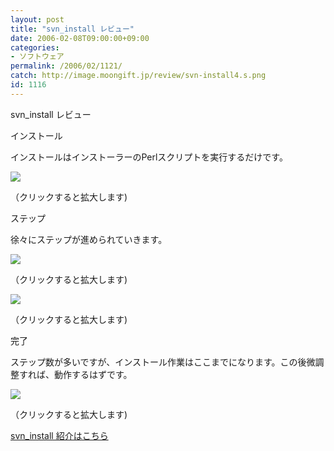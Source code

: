 ```yaml
---
layout: post
title: "svn_install レビュー"
date: 2006-02-08T09:00:00+09:00
categories:
- ソフトウェア
permalink: /2006/02/1121/
catch: http://image.moongift.jp/review/svn-install4.s.png
id: 1116
---
```

svn\_install レビュー  
<!--more-->

インストール

  

インストールはインストーラーのPerlスクリプトを実行するだけです。

  

[![](http://image.moongift.jp/review/svn-install2.s.png)](http://image.moongift.jp/review/svn-install2.png)  
  
（クリックすると拡大します)

  

ステップ

  

徐々にステップが進められていきます。

  

[![](http://image.moongift.jp/review/svn-install3.s.png)](http://image.moongift.jp/review/svn-install3.png)  
  
（クリックすると拡大します)

  

[![](http://image.moongift.jp/review/svn-install4.s.png)](http://image.moongift.jp/review/svn-install4.png)  
  
（クリックすると拡大します)

  

完了

  

ステップ数が多いですが、インストール作業はここまでになります。この後微調整すれば、動作するはずです。

  

[![](http://image.moongift.jp/review/svn-install5.s.png)](http://image.moongift.jp/review/svn-install5.png)  
  
（クリックすると拡大します)

  

[svn\_install 紹介はこちら](http://oss.moongift.jp/intro/i-1102.html)

